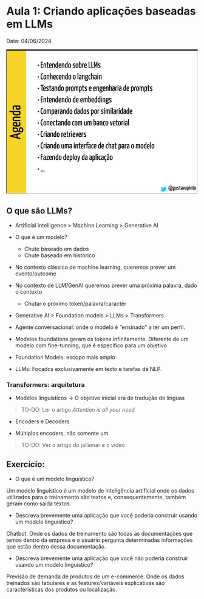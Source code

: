 # Aula 1: Criando aplicações baseadas em LLMs

Data: 04/06/2024

![alt text](image.png)

## O que são LLMs?

- Artificial Intelligence > Machine Learning > Generative AI

- O que é um modelo?
    - Chute baseado em dados
    - Chute baseado em histórico

- No contexto clássico de machine learning, queremos prever um evento/outcome

- No contexto de LLM/GenAI queremos prever uma próxima palavra, dado o contexto
    - Chutar o próximo token/palavra/caracter

- Generative AI > Foundation models > LLMs > Transformers

- Agente conversacional: onde o modelo é "ensinado" a ter um perfil.

- Modelos foundations geram os tokens infinitamente. Diferente de um modelo com fine-tunning, que é específico para um objetivo

- Foundation Models: escopo mais amplo

- LLMs: Focados exclusivamente em texto e tarefas de NLP. 

### **Transformers**: arquitetura

- Modelos linguísticos -> O objetivo inicial era de tradução de línguas

> TO-DO: Ler o artigo *Attention is all your need*

- Encoders e Decoders

- Múltiplos encoders, não somente um 

> TO-DO: Ver o artigo do jallamar e o vídeo

## Exercício: 

- O que é um modelo linguístico?

Um modelo linguístico é um modelo de inteligência artificial onde os dados utilizados para o treinamento são textos e, consequentemente, também geram como saída textos. 

- Descreva brevemente uma aplicação que você poderia construir usando um modelo linguístico? 

Chatbot. Onde os dados de treinamento são todas as documentações que temos dentro da empresa e o usuário pergunta determinadas informações que estão dentro dessa documentação.

- Descreva brevemente uma aplicação que você não poderia construir usando um modelo linguístico?

Previsão de demanda de produtos de um e-commerce. Onde os dados treinados são tabulares e as features/variáveis explicativas são características dos produtos ou localização.
